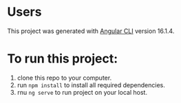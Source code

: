 # Users

This project was generated with [Angular CLI](https://github.com/angular/angular-cli) version 16.1.4.

# To run this project:

1. clone this repo to your computer.
2. run `npm install` to install all required dependencies.
3. rnu `ng serve` to run project on your local host.
